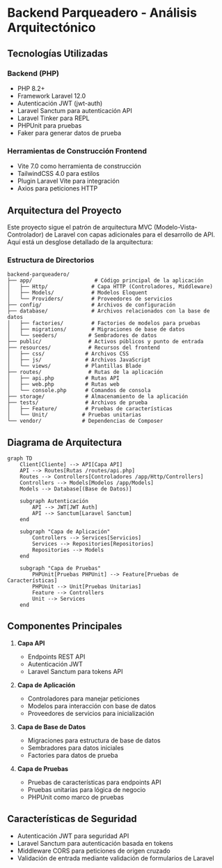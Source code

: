 # Backend Parqueadero - Análisis Arquitectónico

## Tecnologías Utilizadas

### Backend (PHP)

-   PHP 8.2+
-   Framework Laravel 12.0
-   Autenticación JWT (jwt-auth)
-   Laravel Sanctum para autenticación API
-   Laravel Tinker para REPL
-   PHPUnit para pruebas
-   Faker para generar datos de prueba

### Herramientas de Construcción Frontend

-   Vite 7.0 como herramienta de construcción
-   TailwindCSS 4.0 para estilos
-   Plugin Laravel Vite para integración
-   Axios para peticiones HTTP

## Arquitectura del Proyecto

Este proyecto sigue el patrón de arquitectura MVC (Modelo-Vista-Controlador) de Laravel con capas adicionales para el desarrollo de API. Aquí está un desglose detallado de la arquitectura:

### Estructura de Directorios

```
backend-parqueadero/
├── app/                    # Código principal de la aplicación
│   ├── Http/              # Capa HTTP (Controladores, Middleware)
│   ├── Models/            # Modelos Eloquent
│   └── Providers/         # Proveedores de servicios
├── config/                # Archivos de configuración
├── database/              # Archivos relacionados con la base de datos
│   ├── factories/         # Factories de modelos para pruebas
│   ├── migrations/        # Migraciones de base de datos
│   └── seeders/          # Sembradores de datos
├── public/               # Activos públicos y punto de entrada
├── resources/            # Recursos del frontend
│   ├── css/             # Archivos CSS
│   ├── js/              # Archivos JavaScript
│   └── views/           # Plantillas Blade
├── routes/               # Rutas de la aplicación
│   ├── api.php          # Rutas API
│   ├── web.php          # Rutas web
│   └── console.php      # Comandos de consola
├── storage/             # Almacenamiento de la aplicación
├── tests/               # Archivos de prueba
│   ├── Feature/         # Pruebas de características
│   └── Unit/           # Pruebas unitarias
└── vendor/             # Dependencias de Composer
```

## Diagrama de Arquitectura

```mermaid
graph TD
    Client[Cliente] --> API[Capa API]
    API --> Routes[Rutas /routes/api.php]
    Routes --> Controllers[Controladores /app/Http/Controllers]
    Controllers --> Models[Modelos /app/Models]
    Models --> Database[(Base de Datos)]

    subgraph Autenticación
        API --> JWT[JWT Auth]
        API --> Sanctum[Laravel Sanctum]
    end

    subgraph "Capa de Aplicación"
        Controllers --> Services[Servicios]
        Services --> Repositories[Repositorios]
        Repositories --> Models
    end

    subgraph "Capa de Pruebas"
        PHPUnit[Pruebas PHPUnit] --> Feature[Pruebas de Características]
        PHPUnit --> Unit[Pruebas Unitarias]
        Feature --> Controllers
        Unit --> Services
    end
```

## Componentes Principales

1. **Capa API**

    - Endpoints REST API
    - Autenticación JWT
    - Laravel Sanctum para tokens API

2. **Capa de Aplicación**

    - Controladores para manejar peticiones
    - Modelos para interacción con base de datos
    - Proveedores de servicios para inicialización

3. **Capa de Base de Datos**

    - Migraciones para estructura de base de datos
    - Sembradores para datos iniciales
    - Factories para datos de prueba

4. **Capa de Pruebas**
    - Pruebas de características para endpoints API
    - Pruebas unitarias para lógica de negocio
    - PHPUnit como marco de pruebas

## Características de Seguridad

-   Autenticación JWT para seguridad API
-   Laravel Sanctum para autenticación basada en tokens
-   Middleware CORS para peticiones de origen cruzado
-   Validación de entrada mediante validación de formularios de Laravel
